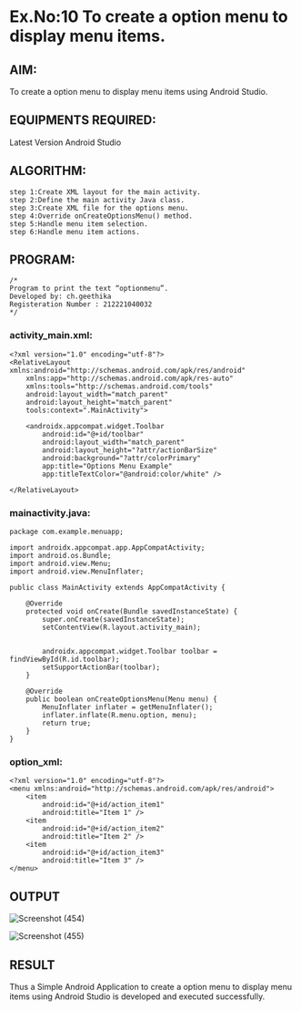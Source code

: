 
# Ex.No:10 To create a option menu to display menu items.


## AIM:

To create a option menu to display menu items using Android Studio.

## EQUIPMENTS REQUIRED:

Latest Version Android Studio

## ALGORITHM:
```
step 1:Create XML layout for the main activity.
step 2:Define the main activity Java class.
step 3:Create XML file for the options menu.
step 4:Override onCreateOptionsMenu() method.
step 5:Handle menu item selection.
step 6:Handle menu item actions.
```


## PROGRAM:
```
/*
Program to print the text “optionmenu”.
Developed by: ch.geethika
Registeration Number : 212221040032
*/
```
### activity_main.xml:
```
<?xml version="1.0" encoding="utf-8"?>
<RelativeLayout xmlns:android="http://schemas.android.com/apk/res/android"
    xmlns:app="http://schemas.android.com/apk/res-auto"
    xmlns:tools="http://schemas.android.com/tools"
    android:layout_width="match_parent"
    android:layout_height="match_parent"
    tools:context=".MainActivity">

    <androidx.appcompat.widget.Toolbar
        android:id="@+id/toolbar"
        android:layout_width="match_parent"
        android:layout_height="?attr/actionBarSize"
        android:background="?attr/colorPrimary"
        app:title="Options Menu Example"
        app:titleTextColor="@android:color/white" />

</RelativeLayout>
```
### mainactivity.java:
```
package com.example.menuapp;

import androidx.appcompat.app.AppCompatActivity;
import android.os.Bundle;
import android.view.Menu;
import android.view.MenuInflater;

public class MainActivity extends AppCompatActivity {

    @Override
    protected void onCreate(Bundle savedInstanceState) {
        super.onCreate(savedInstanceState);
        setContentView(R.layout.activity_main);


        androidx.appcompat.widget.Toolbar toolbar = findViewById(R.id.toolbar);
        setSupportActionBar(toolbar);
    }

    @Override
    public boolean onCreateOptionsMenu(Menu menu) {
        MenuInflater inflater = getMenuInflater();
        inflater.inflate(R.menu.option, menu);
        return true;
    }
}
```
### option_xml:
```
<?xml version="1.0" encoding="utf-8"?>
<menu xmlns:android="http://schemas.android.com/apk/res/android">
    <item
        android:id="@+id/action_item1"
        android:title="Item 1" />
    <item
        android:id="@+id/action_item2"
        android:title="Item 2" />
    <item
        android:id="@+id/action_item3"
        android:title="Item 3" />
</menu>
```

## OUTPUT
![Screenshot (454)](https://github.com/chgeethika/menuinandroid/assets/142209368/27adf26a-340d-4856-8a0d-0fd522a3bd31)

![Screenshot (455)](https://github.com/chgeethika/menuinandroid/assets/142209368/d38dcec9-7ff4-4b3e-b768-164c504620a7)





## RESULT
Thus a Simple Android Application to create a option menu to display menu items using Android Studio is developed and executed successfully.
